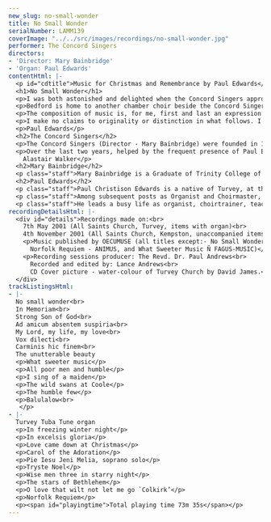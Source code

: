```yaml
---
new_slug: no-small-wonder
title: No Small Wonder
serialNumber: LAMM139
coverImage: "../../src/images/recordings/no-small-wonder.jpg"
performer: The Concord Singers
directors:
- 'Director: Mary Bainbridge'
- 'Organ: Paul Edwards'
contentHtml: |-
  <p id="cdtitle">Music for Christmas and Remembrance by Paul Edwards</p>
  <h1>No Small Wonder</h1>
  <p>I was both astonished and delighted when the Concord Singers approached me with the proposal that they should make a CD of my music. Now that this has come to pass, I feel also a great sense of privilege, for there are many composers whose music I admire much more than my own who have not been so fortunate as to have an entire recording devoted to their compositions. My warmest thanks go to all members of Concord for the considerable amount of time and care they have put in to this project.</p>
  <p>Bedford is home to another chamber choir beside the Concord Singers: this is Cantamus, in which I sing second bass and which I have occasionally had the pleasure of conducting. As will become apparent from the notes which follow, Cantamus has played a very important part in my choral music, and its founder (and conductor for at least the first twelve years), Paul Andrews (who is now an Anglican priest) was kind enough to act as producer during the Concord recording sessions.</p>
  <p>The composition of music is, for me, first and last an expression of emotion. It does not matter particularly if the emotions felt by the listener (or the performer) are not the same as those which gave rise to the music’s creation : the main thing which matters is that the music moves those who hear and those who sing or play, and expresses feelings which cannot be expressed otherwise. I believe that music without human or spiritual feeling has no point whatsoever. However, it has to be said that often the most moving music of all is that which is understated and restrained, rather than melodramatic, sprawling or histrionic.</p>
  <p>I make no claims to originality or distinction in what follows. I have only ever written music when I have had an inner compulsion to do so, and (in Holst’s immortal words) the not writing of it would have become a positive nuisance to me! All I can say is that I mean it and feel it with every fibre of myself, and if it says something to the listener and performer then the labours of composition will not have been in vain.</p>
  <p>Paul Edwards</p>
  <h2>The Concord Singers</h2>
  <p>The Concord Singers (Director - Mary Bainbridge) were founded in 1979 by Mary, and have a large and varied repertory of sacred and secular works, both accompanied and unaccompanied. They have always sung unconducted, led from within by their director. The group started as an octet composed of staff and students of Bedford College of Higher Education where Mary was a Lecturer in Singing and Pianoforte. At first, the repertoire was a mixture of church music, madrigals, folk-songs and a variety of music arranged for them by Vic Bainbridge, who was Principal Lecturer in Music at the College. As the years went by, however, encouraged by Mary’s enthusiasm and expertise, the group’s numbers increased, its repertoire widened to include many kinds of music from the last five centuries, and it has performed in a variety of venues in Bedfordshire and beyond.</p>
  <p>Over the last two years, helped by the frequent presence of Paul Edwards and his infectious pleasure at hearing his music performed (often for the first time) Concord has developed a great liking and admiration for it, culminating in the preparation for and the recording of this CD which covers a representative range of his accompanied and unaccompanied pieces for Christmas and Remembrance. This has given the Singers an additional focus to their work; and it is hoped that the CD will enable a wider audience to share the results of the collaboration.<br>
    Alastair Walker</p>
  <h2>Mary Bainbridge</h2>
  <p class="staff">Mary Bainbridge is a Graduate of Trinity College of Music, London. She spent a number of years as a professional chorister at St. Mark’s Church, North Audley Street and St. Martin’s-in-the-Fields in London. At Trinity College, she studied singing with Gwendolyn Hanson and, later, with Henry Cummings, Head of Faculty of Singing at the Royal Academy of Music. She obtained her Fellowship in Solo Singing in 1970. Despite a busy career in school music teaching, she has always reserved time to pursue her love of singing, both as a teacher and a performer.</p>
  <h2>Paul Edwards</h2>
  <p class="staff">Paul Christison Edwards is a native of Turvey, at the north-west edge of Bedfordshire. At the age of nine, he went to St. Paul’s Cathedral as a Chorister, where he sang over four and a half years, later spending a similar span of time as a Lay Clerk in the Choir of Peterborough Cathedral.</p>
  <p class="staff">Among subsequent posts as Organist and Choirmaster, Paul has worked at Weston Favell (Northampton) (1987-1992), St. Paul’s Bedford (1992-1999) and now All Saints, Kempston. In 1980, he gained the Diploma of A.R.C.O., with the Sowerbutts and Durrant Prizes for paperwork, and the L.R.S.M. in Music Theory (1991), followed by the L.T.C.L. for composition in 1992.</p>
  <p class="staff">He leads a busy life as organist, choirtrainer, teacher of piano and theory, accompanist, and choral singer. He has been an Examiner for the Royal School of Church Music Dean’s and Bishop’s Awards in the Diocese of Peterborough since 1994, and has made a series of recordings of the historic church organs of North Bedfordshire over the past five years or so (produced by Lammas Records). Another recent project has been the transcribing and editing of six volumes of 18th Century English Organ Music, now published by ANIMUS. He has now passed the 400 mark in the list of “Op.Nos.”, albeit that these are mainly short works. His output is mainly church music (including around 150 hymn-tunes); but in addition to the anthems, services, and carols, he has composed many songs for voice and piano, organ voluntaries, and small piano pieces.</p>
recordingDetailsHtml: |-
  <div id="details">Recordings made on:<br>
    7th May 2001 (All Saints Church, Turvey, items with organ)<br>
    4th November 2001 (All Saints Church, Kempston, unaccompanied items)
    <p>Music published by OECUMUSE (all titles except:- No Small Wonder / In Memoriam /<br>
      Norfolk Requiem - ANIMUS, and What Sweeter Music Ñ FAGUS-MUSIC)</p>
    <p>Recording sessions producer: The Revd. Dr. Paul Andrews<br>
      Recorded and edited by: Lance Andrews<br>
      CD Cover picture - water-colour of Turvey Church by David James.</p>
  </div>
trackListingsHtml:
- |-
  No small wonder<br>
  In Memoriam<br>
  Strong Son of God<br>
  Ad amicum absentem suspiria<br>
  My Lord, my life, my love<br>
  Vox dilecti<br>
  Carminis hic finem<br>
  The unutterable beauty
  <p>What sweeter music</p>
  <p>All poor men and humble</p>
  <p>I sing of a maiden</p>
  <p>The wild swans at Coole</p>
  <p>The humble few</p>
  <p>Balulalow<br>
   </p>
- |-
  Turvey Tuba Tune organ
  <p>In freezing winter night</p>
  <p>In excelsis gloria</p>
  <p>Love came down at Christmas</p>
  <p>Carol of the Adoration</p>
  <p>Pie Iesu Jeni Melia, soprano solo</p>
  <p>Tryste Noel</p>
  <p>Wise men three in starry night</p>
  <p>The stars of Bethlehem</p>
  <p>O love that wilt not let me go `Colkirk’</p>
  <p>Norfolk Requiem</p>
  <p><span id="playingtime">Total playing time 73m 35s</span></p>
---
```



